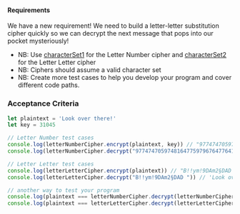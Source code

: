 #### Requirements

We have a new requirement! We need to build a letter-letter substitution cipher quickly so we can decrypt the next message that pops into our pocket mysteriously!

- NB: Use [characterSet1](https://gist.github.com/dearshrewdwit/691c71616995ad2430ab309aa9998745) for the Letter Number cipher and [characterSet2](https://gist.github.com/dearshrewdwit/5c4f0460066c16d14e512576a446403a) for the Letter Letter cipher
- NB: Ciphers should assume a valid character set
- NB: Create more test cases to help you develop your program and cover different code paths.

### Acceptance Criteria
```js
let plaintext = 'Look over there!'
let key = 31045

// Letter Number test cases
console.log(letterNumberCipher.encrypt(plaintext, key)) // "97747470597481647759796764776413"
console.log(letterNumberCipher.decrypt("97747470597481647759796764776413", key)) // 'Look over there!'

// Letter Letter test cases
console.log(letterLetterCipher.encrypt(plaintext)) // "B!!ym!9DAm2§DAD "
console.log(letterLetterCipher.decrypt("B!!ym!9DAm2§DAD ")) // 'Look over there!'

// another way to test your program
console.log(plaintext === letterNumberCipher.decrypt(letterNumberCipher.encrypt(plaintext, key), key))
console.log(plaintext === letterLetterCipher.decrypt(letterLetterCipher.encrypt(plaintext)))
```
